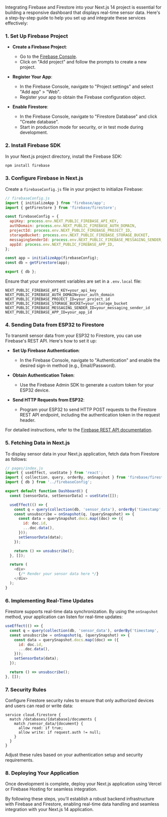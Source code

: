 Integrating Firebase and Firestore into your Next.js 14 project is essential for building a responsive dashboard that displays real-time sensor data. Here's a step-by-step guide to help you set up and integrate these services effectively:

### 1. Set Up Firebase Project

- **Create a Firebase Project**:
  - Go to the [Firebase Console](https://console.firebase.google.com/).
  - Click on "Add project" and follow the prompts to create a new project.

- **Register Your App**:
  - In the Firebase Console, navigate to "Project settings" and select "Add app" > "Web".
  - Register your app to obtain the Firebase configuration object.

- **Enable Firestore**:
  - In the Firebase Console, navigate to "Firestore Database" and click "Create database".
  - Start in production mode for security, or in test mode during development.

### 2. Install Firebase SDK

In your Next.js project directory, install the Firebase SDK:

```bash
npm install firebase
```

### 3. Configure Firebase in Next.js

Create a `firebaseConfig.js` file in your project to initialize Firebase:

```javascript
// firebaseConfig.js
import { initializeApp } from 'firebase/app';
import { getFirestore } from 'firebase/firestore';

const firebaseConfig = {
  apiKey: process.env.NEXT_PUBLIC_FIREBASE_API_KEY,
  authDomain: process.env.NEXT_PUBLIC_FIREBASE_AUTH_DOMAIN,
  projectId: process.env.NEXT_PUBLIC_FIREBASE_PROJECT_ID,
  storageBucket: process.env.NEXT_PUBLIC_FIREBASE_STORAGE_BUCKET,
  messagingSenderId: process.env.NEXT_PUBLIC_FIREBASE_MESSAGING_SENDER_ID,
  appId: process.env.NEXT_PUBLIC_FIREBASE_APP_ID,
};

const app = initializeApp(firebaseConfig);
const db = getFirestore(app);

export { db };
```

Ensure that your environment variables are set in a `.env.local` file:

```
NEXT_PUBLIC_FIREBASE_API_KEY=your_api_key
NEXT_PUBLIC_FIREBASE_AUTH_DOMAIN=your_auth_domain
NEXT_PUBLIC_FIREBASE_PROJECT_ID=your_project_id
NEXT_PUBLIC_FIREBASE_STORAGE_BUCKET=your_storage_bucket
NEXT_PUBLIC_FIREBASE_MESSAGING_SENDER_ID=your_messaging_sender_id
NEXT_PUBLIC_FIREBASE_APP_ID=your_app_id
```

### 4. Sending Data from ESP32 to Firestore

To transmit sensor data from your ESP32 to Firestore, you can use Firebase's REST API. Here's how to set it up:

- **Set Up Firebase Authentication**:
  - In the Firebase Console, navigate to "Authentication" and enable the desired sign-in method (e.g., Email/Password).

- **Obtain Authentication Token**:
  - Use the Firebase Admin SDK to generate a custom token for your ESP32 device.

- **Send HTTP Requests from ESP32**:
  - Program your ESP32 to send HTTP POST requests to the Firestore REST API endpoint, including the authentication token in the request header.

For detailed instructions, refer to the [Firebase REST API documentation](https://firebase.google.com/docs/reference/rest).

### 5. Fetching Data in Next.js

To display sensor data in your Next.js application, fetch data from Firestore as follows:

```javascript
// pages/index.js
import { useEffect, useState } from 'react';
import { collection, query, orderBy, onSnapshot } from 'firebase/firestore';
import { db } from '../firebaseConfig';

export default function Dashboard() {
  const [sensorData, setSensorData] = useState([]);

  useEffect(() => {
    const q = query(collection(db, 'sensor_data'), orderBy('timestamp', 'desc'));
    const unsubscribe = onSnapshot(q, (querySnapshot) => {
      const data = querySnapshot.docs.map((doc) => ({
        id: doc.id,
        ...doc.data(),
      }));
      setSensorData(data);
    });

    return () => unsubscribe();
  }, []);

  return (
    <div>
      {/* Render your sensor data here */}
    </div>
  );
}
```

### 6. Implementing Real-Time Updates

Firestore supports real-time data synchronization. By using the `onSnapshot` method, your application can listen for real-time updates:

```javascript
useEffect(() => {
  const q = query(collection(db, 'sensor_data'), orderBy('timestamp', 'desc'));
  const unsubscribe = onSnapshot(q, (querySnapshot) => {
    const data = querySnapshot.docs.map((doc) => ({
      id: doc.id,
      ...doc.data(),
    }));
    setSensorData(data);
  });

  return () => unsubscribe();
}, []);
```

### 7. Security Rules

Configure Firestore security rules to ensure that only authorized devices and users can read or write data:

```plaintext
service cloud.firestore {
  match /databases/{database}/documents {
    match /sensor_data/{document} {
      allow read: if true;
      allow write: if request.auth != null;
    }
  }
}
```

Adjust these rules based on your authentication setup and security requirements.

### 8. Deploying Your Application

Once development is complete, deploy your Next.js application using Vercel or Firebase Hosting for seamless integration.

By following these steps, you'll establish a robust backend infrastructure with Firebase and Firestore, enabling real-time data handling and seamless integration with your Next.js 14 application. 